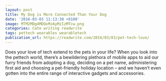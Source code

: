 ```yaml
---
layout: post
title: My Dog is More Connected Than Your Dog
date: '2016-03-03 11:13:30 +0100'
image: MTM2MDg4MDQxMzAyMzIzMTcw.png
categories: Cate writing readwrite
tags: pettech wearables wearabletech
publication_url: https://readwrite.com/2016/03/03/pet-tech-love/
---
```


Does your love of tech extend to the pets in your life? When you look into the pettech world, there’s a bewildering plethora of mobile apps to aid our furry friends from adopting a dog, deciding on a pet name, administering first aid and choosing a pet-friendly holiday location – and we haven’t even gotten into the entire range of interactive gadgets and accessories. 
